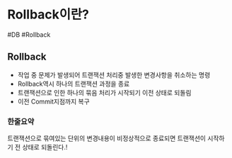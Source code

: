 # Rollback이란?
#DB #Rollback

## Rollback
- 작업 중 문제가 발생되어 트랜잭션 처리중 발생한 변경사항을 취소하는 명령
- Rollback역시 하나의 트랜잭션 과정을 종료
- 트랜잭션으로 인한 하나의 묶음 처리가 시작되기 이전 상태로 되돌림
- 이전 Commit지점까지 복구


### 한줄요약 
트랜잭션으로 묶여있는 단위의 변경내용이 비정상적으로 종료되면 트랜잭션이 시작하기 전 상태로 되돌린다.!
